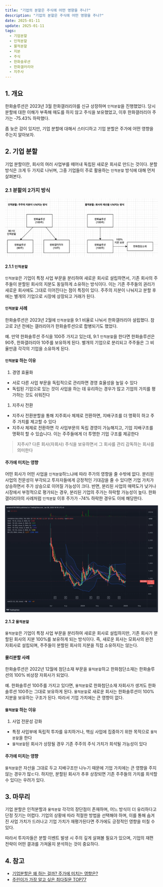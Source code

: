 ```yaml
---
title: "기업의 분할은 주식에 어떤 영향을 주나?"
description: "기업의 분할은 주식에 어떤 영향을 주나?"
date: 2025-01-11
update: 2025-01-11
tags:
  - 기업분할
  - 인적분할
  - 물적분할
  - 지분
  - 주식
  - 한화솔루션
  - 한화갤러리아
  - 지주사
---
```


## 1. 개요

한화솔루션은 2023년 3월 한화갤러리아를 신규 상장하며 `인적분할`을 진행했었다. 당시 분할에 대한 이해가 부족해 매도를 하지 않고 주식을 보유했었고, 이후 한화갤러리아 주가는 -75.43% 하락했다.

좀 늦은 감이 있지만, 기업 분할에 대해서 스터디하고 기업 분할은 주가에 어떤 영향을 주는지 알아보자.

## 2. 기업 분할

기업 분할이란, 회사의 여러 사업부를 떼어내 독립된 새로운 회사로 만드는 것이다. 분할 방식은 크게 두 가지로 나뉘며, 그중 기업들이 주로 활용하는 `인적분할` 방식에 대해 먼저 살펴본다.

### 2.1 분할의 2가지 방식

![기업분할](image-20250111234310106.png)

#### 2.1.1 `인적분할`

`인적분할`은 기업이 특정 사업 부문을 분리하여 새로운 회사로 설립하면서, 기존 회사의 주주들이 분할된 회사의 지분도 동일하게 소유하는 방식이다. 이는 기존 주주들의 권리가 새로운 회사에도 그대로 이어진다는 점이 특징이 있다. 주주의 지분이 나눠지고 분할 후에는 별개의 기업으로 시장에 상장되고 거래가 된다.

#### `인적분할` 사례

한화솔루션은 2023년 2월에 `인적분할`을 9:1 비율로 나눠서 한화갤러리아 설립했다. 참고로 2년 전에는 갤러리아가 한화솔루션으로 합병되기도 했었다.

예. 만약 한화솔루션 주식을 100주 가지고 있는데, 9:1 `인적분할`을 한다면 한화솔루션은 90주, 한화갤러리아 10주를 보유하게 된다. 별개의 기업으로 분리되고 주주들은 그 비율만큼 각각의 기업을 소유하게 된다.

#### `인적분할` 하는 이유

1. 경영 효율화

- 서로 다른 사업 부문을 독립적으로 관리하면 경영 효율성을 높일 수 있다
- 독립된 기업으로 있는 것이 사업을 하는 데 유리하는 경우가 많고 기업의 가치를 평가하는 것도 쉬워진다

1. 지주사 전환

- 지주사 전환분할을 통해 지주회사 체제로 전환하면, 지배구조를 더 명확히 하고 주주 가치를 제고할 수 있다
- 지주사 체제로 전환하면 각 사업부문의 독립 경영이 가능해지고, 기업 지배구조를 명확히 할 수 있습니다. 이는 주주들에게 더 투명한 기업 구조를 제공한다

> 지주사? 다른 회사(자회사) 주식을 보유하면서 그 회사를 관리 감독하는 회사를 의미한다

#### 주가에 미치는 영향

어떤 회사가 어떤 사업을 `인적분할`하느냐에 따라 주가의 영향을 줄 수밖에 없다. 분리된 사업의 전문성이 부각되고 투자자들에게 긍정적인 기대감을 줄 수 있다면 기업 가치가 상승하면서 주가 상승으로 이어질 가능성이 크다. 반면, 분리된 사업의 매력도가 낮거나 시장에서 부정적으로 평가되는 경우, 분리된 기업의 주가는 하락할 가능성이 높다. 한화갤러리아의 사례처럼 `인적분할` 이후 주가가 -74% 하락한 경우도 이에 해당한다.

![한화갤러리아](image-20250111234326877.png)

#### 2.1.2 `물적분할`

`물적분할`은 기업이 특정 사업 부문을 분리하여 새로운 회사로 설립하지만, 기존 회사가 분할된 회사의 지분 100%를 보유하게 되는 방식이다. 즉, 새로운 회사는 모회사의 완전 자회사로 설립되며, 주주들이 분할된 회사의 지분을 직접 소유하지는 않는다.

#### 물리분할 사례

한화솔루션은 2022년 12월에 첨단소재 부문을 `물적분할`하고 한화첨단소재는 한화솔루션의 100% 비상장 자회사가 되었다.

예. 한화솔루션 100주를 가지고 있다면, `물적분할`로 한화첨단소재 자회사가 생겨도 한화솔루션 100주는 그대로 보유하게 된다. `물적분할`로 새로운 회사는 한화솔루션이 100% 지분을 보유하는 구조가 된다. 따라서 기업 가치에는 큰 영향이 없다.

#### `물적분할` 하는 이유

1. 사업 전문성 강화

- 특정 사업부에 독립적 투자를 유치하거나, 핵심 사업에 집중하기 위한 목적으로 `물적분할`을 한다
- `물적분할`된 회사가 상장될 경우 기존 주주의 주식 가치가 희석될 가능성이 있다

#### 주가에 미치는 영향

`물적분할`은 자산을 그대로 두고 지배구조만 나누기 때문에 기업 가치에는 큰 영향을 주지 않는 경우가 많ㄷ다. 하지만, 분할된 회사가 추후 상장되면 기존 주주들의 가치를 희석할 수 있다는 우려가 있다.

## 3. 마무리

기업 분할은 인적분할과 `물적분할` 각각의 장단점이 존재하며, 어느 방식이 더 유리하다고 단정 짓기는 어렵다. 기업의 상황에 따라 적절한 방법을 선택해야 하며, 이를 통해 숨겨진 사업 가치가 드러나고 기업 가치가 재평가된다면 주가에도 긍정적인 영향을 미칠 수 있다.

따라서 투자자들은 분할 이벤트 발생 시 주의 깊게 살펴볼 필요가 있으며, 기업의 재편 전략이 어떤 결과를 가져올지 분석하는 것이 중요하다.

## 4. 참고

- [기업분할은 왜 하는 걸까? 주가에 미치는 영향은?](https://www.kcie.or.kr/mobile/yeouitv/actualReport/web_view?type=3&series_idx=&content_idx=1793)
- [주린이가 가장 알고 싶은 최다질문 TOP77](https://ridibooks.com/books/236000504?_s=search&_q=주린이가&_rdt_sid=SearchBookList)

